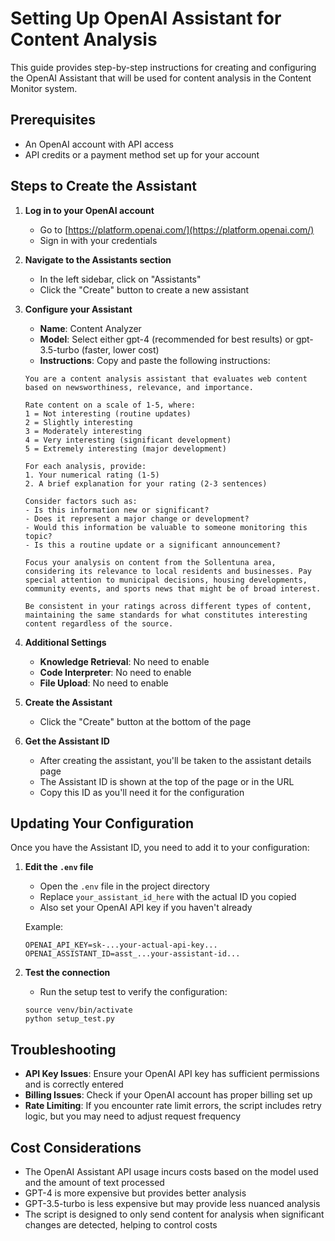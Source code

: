 # Setting Up OpenAI Assistant for Content Analysis

This guide provides step-by-step instructions for creating and configuring the OpenAI Assistant that will be used for content analysis in the Content Monitor system.

## Prerequisites

- An OpenAI account with API access
- API credits or a payment method set up for your account

## Steps to Create the Assistant

1. **Log in to your OpenAI account**
   - Go to [https://platform.openai.com/](https://platform.openai.com/)
   - Sign in with your credentials

2. **Navigate to the Assistants section**
   - In the left sidebar, click on "Assistants"
   - Click the "Create" button to create a new assistant

3. **Configure your Assistant**
   - **Name**: Content Analyzer
   - **Model**: Select either gpt-4 (recommended for best results) or gpt-3.5-turbo (faster, lower cost)
   - **Instructions**: Copy and paste the following instructions:

   ```
   You are a content analysis assistant that evaluates web content based on newsworthiness, relevance, and importance. 
   
   Rate content on a scale of 1-5, where:
   1 = Not interesting (routine updates)
   2 = Slightly interesting
   3 = Moderately interesting
   4 = Very interesting (significant development)
   5 = Extremely interesting (major development)
   
   For each analysis, provide:
   1. Your numerical rating (1-5)
   2. A brief explanation for your rating (2-3 sentences)
   
   Consider factors such as:
   - Is this information new or significant?
   - Does it represent a major change or development?
   - Would this information be valuable to someone monitoring this topic?
   - Is this a routine update or a significant announcement?
   
   Focus your analysis on content from the Sollentuna area, considering its relevance to local residents and businesses. Pay special attention to municipal decisions, housing developments, community events, and sports news that might be of broad interest.
   
   Be consistent in your ratings across different types of content, maintaining the same standards for what constitutes interesting content regardless of the source.
   ```

4. **Additional Settings**
   - **Knowledge Retrieval**: No need to enable
   - **Code Interpreter**: No need to enable
   - **File Upload**: No need to enable 

5. **Create the Assistant**
   - Click the "Create" button at the bottom of the page

6. **Get the Assistant ID**
   - After creating the assistant, you'll be taken to the assistant details page
   - The Assistant ID is shown at the top of the page or in the URL
   - Copy this ID as you'll need it for the configuration

## Updating Your Configuration

Once you have the Assistant ID, you need to add it to your configuration:

1. **Edit the `.env` file**
   - Open the `.env` file in the project directory
   - Replace `your_assistant_id_here` with the actual ID you copied
   - Also set your OpenAI API key if you haven't already

   Example:
   ```
   OPENAI_API_KEY=sk-...your-actual-api-key...
   OPENAI_ASSISTANT_ID=asst_...your-assistant-id...
   ```

2. **Test the connection**
   - Run the setup test to verify the configuration:
   ```
   source venv/bin/activate
   python setup_test.py
   ```

## Troubleshooting

- **API Key Issues**: Ensure your OpenAI API key has sufficient permissions and is correctly entered
- **Billing Issues**: Check if your OpenAI account has proper billing set up
- **Rate Limiting**: If you encounter rate limit errors, the script includes retry logic, but you may need to adjust request frequency

## Cost Considerations

- The OpenAI Assistant API usage incurs costs based on the model used and the amount of text processed
- GPT-4 is more expensive but provides better analysis
- GPT-3.5-turbo is less expensive but may provide less nuanced analysis
- The script is designed to only send content for analysis when significant changes are detected, helping to control costs